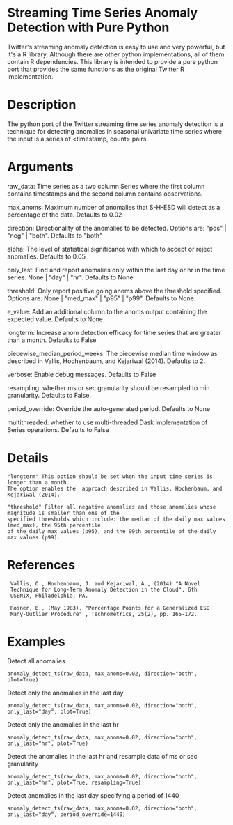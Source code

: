 # Streaming Time Series Anomaly Detection with Pure Python

Twitter's streaming anomaly detection is easy to use and very powerful, but it's a R library. Although there are other python implementations, all of them contain R dependencies. This library is intended to provide a pure python port that provides the same functions as the original Twitter R implementation.

# Description

The python port of the Twitter streaming time series anomaly detection is a technique for detecting anomalies in seasonal univariate time series where the input is a series of <timestamp, count> pairs.


# Arguments

raw_data: Time series as a two column Series where the first column contains timestamps and the second column contains observations.

max_anoms: Maximum number of anomalies that S-H-ESD will detect as a percentage of the data. Defaults to 0.02

direction: Directionality of the anomalies to be detected. Options are: "pos" | "neg" | "both". Defaults to "both"

alpha: The level of statistical significance with which to accept or reject anomalies. Defaults to 0.05

only_last: Find and report anomalies only within the last day or hr in the time series. None | "day" | "hr". Defaults to None

threshold: Only report positive going anoms above the threshold specified. Options are: None | "med_max" | "p95" | "p99". Defaults to None.

e_value: Add an additional column to the anoms output containing the expected value. Defaults to None

longterm: Increase anom detection efficacy for time series that are greater than a month. Defaults to False

piecewise_median_period_weeks: The piecewise median time window as described in Vallis, Hochenbaum, and Kejariwal (2014). Defaults to 2.

verbose: Enable debug messages. Defaults to False
 
resampling: whether ms or sec granularity should be resampled to min granularity. Defaults to False.
             
period_override: Override the auto-generated period. Defaults to None
                  
multithreaded: whether to use multi-threaded Dask implementation of Series operations. Defaults to False

# Details

	"longterm" This option should be set when the input time series is longer than a month. 
	The option enables the 	approach described in Vallis, Hochenbaum, and Kejariwal (2014).
 
	"threshold" Filter all negative anomalies and those anomalies whose magnitude is smaller than one of the   
	specified thresholds which include: the median of the daily max values (med_max), the 95th percentile 
	of the daily max values (p95), and the 99th percentile of the daily max values (p99).

# References

     Vallis, O., Hochenbaum, J. and Kejariwal, A., (2014) "A Novel
     Technique for Long-Term Anomaly Detection in the Cloud", 6th
     USENIX, Philadelphia, PA.

     Rosner, B., (May 1983), "Percentage Points for a Generalized ESD
     Many-Outlier Procedure" , Technometrics, 25(2), pp. 165-172.


# Examples

Detect all anomalies 
 
`anomaly_detect_ts(raw_data, max_anoms=0.02, direction="both", plot=True)`

Detect only the anomalies in the last day  

`anomaly_detect_ts(raw_data, max_anoms=0.02, direction="both", only_last="day", plot=True)`

Detect only the anomalies in the last hr

`anomaly_detect_ts(raw_data, max_anoms=0.02, direction="both", only_last="hr", plot=True)`

Detect the anomalies in the last hr and resample data of ms or sec granularity

`anomaly_detect_ts(raw_data, max_anoms=0.02, direction="both", only_last="hr", plot=True, resampling=True)`

Detect anomalies in the last day specifying a period of 1440

`anomaly_detect_ts(raw_data, max_anoms=0.02, direction="both", only_last="day", period_override=1440)`
